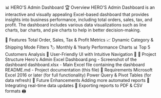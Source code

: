 📊 HERO'S Admin Dashboard
🏆 Overview
HERO'S Admin Dashboard is an interactive and visually appealing Excel-based dashboard that provides insights into business performance, including total orders, sales, tax, and profit. The dashboard includes various data visualizations such as line charts, bar charts, and pie charts to help in better decision-making.

🚀 Features
Total Order, Sales, Tax & Profit Metrics 📈
Dynamic Category & Shipping Mode Filters 🏷️
Monthly & Yearly Performance Charts 📊
Top 5 Customers Analysis 🏅
User-Friendly UI with Intuitive Navigation 🎨
📂 Project Structure
Hero's Admin Excel Dashboard.png - Screenshot of the dashboard
dashboard.xlsx - Main Excel file containing the dashboard
README.md - Project documentation (this file)
📝 Requirements
Microsoft Excel 2016 or later (for full functionality)
Power Query & Pivot Tables (for data refresh)
🎯 Future Enhancements
Adding more automated reports 📜
Integrating real-time data updates 🔄
Exporting reports to PDF & CSV formats 🖨️

